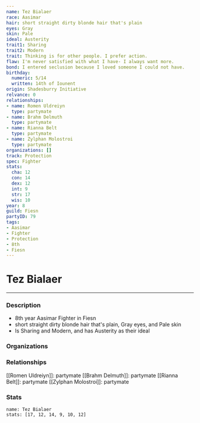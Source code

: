 ```yaml
---
name: Tez Bialaer
race: Aasimar
hair: short straight dirty blonde hair that's plain
eyes: Gray
skin: Pale
ideal: Austerity
trait1: Sharing
trait2: Modern
trait: Thinking is for other people. I prefer action.
flaw: I'm never satisfied with what I have- I always want more.
bond: I entered seclusion because I loved someone I could not have.
birthday:
  numeric: 5/14
  written: 14th of Iounent
origin: Shadesburry Initiative
relvance: 0
relationships:
- name: Romen Uldreiyn
  type: partymate
- name: Brahm Delmuth
  type: partymate
- name: Rianna Belt
  type: partymate
- name: Zylphan Molostroi
  type: partymate
organizations: []
track: Protection
spec: Fighter
stats:
  cha: 12
  con: 14
  dex: 12
  int: 9
  str: 17
  wis: 10
year: 8
guild: Fiesn
partyID: 79
tags:
- Aasimar
- Fighter
- Protection
- 8th
- Fiesn
---
```

# Tez Bialaer
---
### Description
- 8th year Aasimar Fighter in Fiesn
- short straight dirty blonde hair that's plain, Gray eyes, and Pale skin
- Is Sharing and Modern, and has Austerity as their ideal

### Organizations
### Relationships
[[Romen Uldreiyn]]: partymate
[[Brahm Delmuth]]: partymate
[[Rianna Belt]]: partymate
[[Zylphan Molostroi]]: partymate
### Stats
```statblock
name: Tez Bialaer
stats: [17, 12, 14, 9, 10, 12]
```